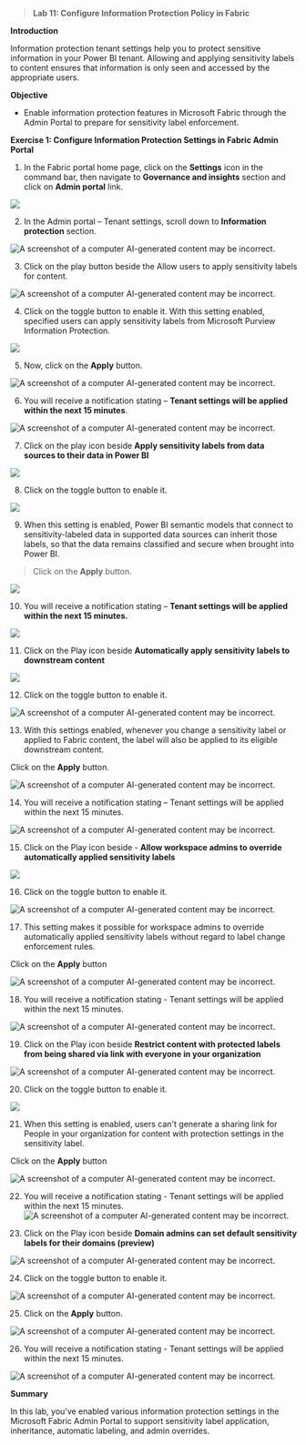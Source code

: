> **Lab 11: Configure Information Protection Policy in Fabric​**

**Introduction**

Information protection tenant settings help you to protect sensitive
information in your Power BI tenant. Allowing and applying sensitivity
labels to content ensures that information is only seen and accessed by
the appropriate users. 

**Objective**

- Enable information protection features in Microsoft Fabric through the
  Admin Portal to prepare for sensitivity label enforcement.

**Exercise 1: Configure Information Protection Settings in Fabric Admin
Portal**

1.  In the Fabric portal home page, click on the **Settings** icon in
    the command bar, then navigate to **Governance and insights**
    section and click on **Admin portal** link.

![](./media/image1.png)

2.  In the Admin portal – Tenant settings, scroll down to **Information
    protection** section.

![A screenshot of a computer AI-generated content may be
incorrect.](./media/image2.png)

3.  Click on the play button beside the Allow users to apply sensitivity
    labels for content.

![A screenshot of a computer AI-generated content may be
incorrect.](./media/image3.png)

4.  Click on the toggle button to enable it. With this setting enabled,
    specified users can apply sensitivity labels from Microsoft Purview
    Information Protection.

![](./media/image4.png)

5.  Now, click on the **Apply** button.

![A screenshot of a computer AI-generated content may be
incorrect.](./media/image5.png)

6.  You will receive a notification stating – **Tenant settings will be
    applied within the next 15 minutes**.

![A screenshot of a computer AI-generated content may be
incorrect.](./media/image6.png)

7.  Click on the play icon beside **Apply sensitivity labels from data
    sources to their data in Power BI**

![](./media/image7.png)

8.  Click on the toggle button to enable it.

![](./media/image8.png)

9.  When this setting is enabled, Power BI semantic models that connect
    to sensitivity-labeled data in supported data sources can inherit
    those labels, so that the data remains classified and secure when
    brought into Power BI.

> Click on the **Apply** button.

![](./media/image9.png)

10. You will receive a notification stating – **Tenant settings will be
    applied within the next 15 minutes.**

![](./media/image10.png)

11. Click on the Play icon beside **Automatically apply sensitivity
    labels to downstream content**

![](./media/image11.png)

12. Click on the toggle button to enable it.

![A screenshot of a computer AI-generated content may be
incorrect.](./media/image12.png)

13. With this settings enabled, whenever you change a sensitivity label
    or applied to Fabric content, the label will also be applied to its
    eligible downstream content.

Click on the **Apply** button.

![A screenshot of a computer AI-generated content may be
incorrect.](./media/image13.png)

14. You will receive a notification stating – Tenant settings will be
    applied within the next 15 minutes.

![A screenshot of a computer AI-generated content may be
incorrect.](./media/image14.png)

15. Click on the Play icon beside - **Allow workspace admins to override
    automatically applied sensitivity labels**

![](./media/image15.png)

16. Click on the toggle button to enable it.

![A screenshot of a computer AI-generated content may be
incorrect.](./media/image16.png)

17. This setting makes it possible for workspace admins to override
    automatically applied sensitivity labels without regard to label
    change enforcement rules.

Click on the **Apply** button

![A screenshot of a computer AI-generated content may be
incorrect.](./media/image17.png)

18. You will receive a notification stating - Tenant settings will be
    applied within the next 15 minutes.

![A screenshot of a computer AI-generated content may be
incorrect.](./media/image18.png)

19. Click on the Play icon beside **Restrict content with protected
    labels from being shared via link with everyone in your
    organization**

![A screenshot of a computer AI-generated content may be
incorrect.](./media/image19.png)

20. Click on the toggle button to enable it.

![](./media/image20.png)

21. When this setting is enabled, users can't generate a sharing link
    for People in your organization for content with protection settings
    in the sensitivity label.

Click on the **Apply** button

![A screenshot of a computer AI-generated content may be
incorrect.](./media/image21.png)

22. You will receive a notification stating - Tenant settings will be
    applied within the next 15 minutes.![A screenshot of a computer
    AI-generated content may be incorrect.](./media/image22.png)

23. Click on the Play icon beside **Domain admins can set default
    sensitivity labels for their domains (preview)**

![A screenshot of a computer AI-generated content may be
incorrect.](./media/image23.png)

24. Click on the toggle button to enable it.

![A screenshot of a computer AI-generated content may be
incorrect.](./media/image24.png)

25. Click on the **Apply** button.

![A screenshot of a computer AI-generated content may be
incorrect.](./media/image25.png)

26. You will receive a notification stating - Tenant settings will be
    applied within the next 15 minutes.

![A screenshot of a computer AI-generated content may be
incorrect.](./media/image26.png)

**Summary**

In this lab, you’ve enabled various information protection settings in
the Microsoft Fabric Admin Portal to support sensitivity label
application, inheritance, automatic labeling, and admin overrides.
